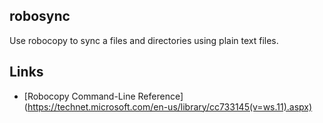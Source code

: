 robosync
--------
Use robocopy to sync a files and directories using plain text files.

Links
-----
  * [Robocopy Command-Line Reference] (https://technet.microsoft.com/en-us/library/cc733145(v=ws.11).aspx)
